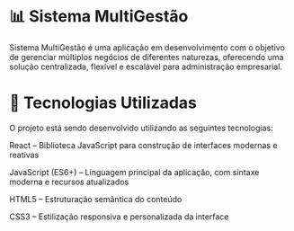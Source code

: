 # 📊 Sistema MultiGestão

Sistema MultiGestão é uma aplicação em desenvolvimento com o objetivo de gerenciar múltiplos negócios de diferentes naturezas, oferecendo uma solução centralizada, flexível e escalável para administração empresarial.

# 🚀 Tecnologias Utilizadas

O projeto está sendo desenvolvido utilizando as seguintes tecnologias:

 React – Biblioteca JavaScript para construção de interfaces modernas e reativas

JavaScript (ES6+) – Linguagem principal da aplicação, com sintaxe moderna e recursos atualizados

HTML5 – Estruturação semântica do conteúdo

CSS3 – Estilização responsiva e personalizada da interface
